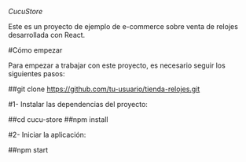 *CucuStore*

Este es un proyecto de ejemplo de e-commerce sobre venta de relojes desarrollada con React.

#Cómo empezar

Para empezar a trabajar con este proyecto, es necesario seguir los siguientes pasos:

##git clone https://github.com/tu-usuario/tienda-relojes.git

#1- Instalar las dependencias del proyecto:

##cd cucu-store
##npm install

#2- Iniciar la aplicación:

##npm start

